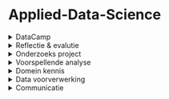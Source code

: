 # Applied-Data-Science

<!-- DataCamp-->
<details>
  <summary>DataCamp</summary>
    <ol>
   ![Schermafbeelding 2022-01-10 125202](https://user-images.githubusercontent.com/91059880/148808707-23a18cb0-5cdb-4d04-9198-a5274ee61d8f.png)
     </ol>
</details>

<!-- Reflectie & evalutie -->
<details>
  <summary>Reflectie & evalutie</summary>
  <ol>
  
  <!-- Eigen bijdrage -->
  <details>
  <summary>Eigen bijdrage</summary>
  <ol>
    
Aan het begin van Het project wilde ik, zoals gebruik was aan het begin van de projecten die zijn gevoerd tijdens mijn tijd aan de opleiding technische bedrijfskunde, een rolverdeling opzetten. Dit werd door de mede groepsgenoten niet noodzakelijk geacht. Doordat ik de eerste was die contact zocht met de probleemeigenaar, werd ik door de probleemeigenaar als aanspreekpunt gezien. Dus onbewust had ik de taak van communicatieleider in de groep en dit patroon zette zich ook door in het opzetten van vergaderingen en in het initiatief tonen met betrekking tot de communicatie naar andere partijen.<br /> 
Tijdens het project heb ik bijgedragen aan verschillende onderdelen zoals: presentaties maken, presenteren, het learning lab onderdeel samen met en teamgenoot opgezet en gepresenteerd, programmeren, aan het verslag werken en zoals eerder benoemd de communicatie naar de probleemeigenaar onderhouden.
Het grootste leerpunt voor mij als het gaat om mijn bijdrage aan het project is aan het eind van het project voorgevallen en is alsvolgt:<br />
    
Het overzicht verliezen<br />
    
Situatie:<br />
    
Ik had modellen gebouwd gebaseerd op een dataset die bestaat uit verschillende bij elkaar gevoegde dataframes. Vervolgens moest de code in een pijplijn geplaatst worden met zelf gemaakte functies. Iets waar ik minder goed in was.<br />
    
Taak:<br />
    
Als groepsgenoot van team Motoric had ik de taak om de stof die tijdens de minor Applied Data Science aan bod kwam tot mij te nemen en deze vervolgens te gebruiken om met ons gezamenlijk project een goed resultaat neer te zetten.<br />
    
Actie:<br />
    
Ik raakte in mijn hoofd de regie kwijt en dus ook in het project, waardoor mijn output onder de maat was. Ik nam een disfunctionele rol aan.<br />
    
Resultaat:<br />
    
Wat maakte dat ik niet tevreden ben met het uiteindelijke resultaat.<br />
    
Reflectie:<br />
    
Doordat ik geen overzicht meer had over de code, die ik als onderdeel van de groep wel moest hebben, blokkeerde ik. Er kwamen gedachten in mijn hoofd zoals: dit gaat nooit meer lukken, we hebben een slechte code, we redden het niet en we hadden het anders moeten doen. Door deze gedachten had ik het eigenlijk al opgegeven. Dit herken ik vaker in mijzelf dat wanneer ik in groepsverband  moet werken en het niet gaat zoals ik dat had gepland of had gewild, dat ik mij dan vaak van de groep en het gezamenlijk doel distantieer. In het vervolg moet ik mij openstellen en mij gevoel uitspreken in de groep. Dit kan door middel van een vertrouwenspersoon in de groep te vinden waar ik mijn gedachtes aan kan ventileren. Hierdoor wordt het makkelijker om met de groep te communiceren.<br /> 
(422 woorden)

</details>
    
  <!-- Leerdoelen -->
  <details>
  <summary>Leerdoelen</summary>
  <ol>

Om individuele ontwikkeling door te maken op het gebied van professionele vaardigheden in Applied Data Science had ik aan het begin van het project ontwikkeldoelen gesteld. Deze doelen hadden als onderwerp het verbeteren van mijn communicatieve vaardigheden en het op orde krijgen van mijn persoonlijke planning.<br />
Mijn communicatieve vaardigheden heb ik ontwikkeld tijdens besprekingen met de groep, begeleiders, opdrachtgevers en individuele gesprekken met groepsgenoten. Ook heb ik samen met iemand van het thuisfront gereflecteerd op het mailverkeer van en naar de opdrachtgever.<br />
Het verbeteren van mijn persoonlijke planning heb ik ontwikkeld door mijn agenda iedere schooldag bij te houden en deze vervolgens 1 maal per week te bespreken met iemand van het thuisfront. Tijdens deze besprekingen werd ook gereflecteerd op de week ervoor. Hoe ik deze had ervaren en wat ik anders had gedaan, zodat ik dit vervolgens kon toepassen in de planning voor aankomende week.<br />
    
Over het gehele project heb ik persoonlijke successen beleeft maar ook persoonlijke falen meegemaakt. Deze momenten van falen heb ik opgepakt als leermomenten en maakt mij sterkers in mijn professionele vaardigheden. In het volgende deel is een leermoment weergegeven uit mijn persoonlijke ontwikkeling tijdens het project uit.<br />
    
Situatie:<br />
Het was vrijdag en voor de week er na stond een presentatie gepland en we moesten een learning lab houden. Ik had voor beide verantwoordelijkheden genomen, waarvan ik eigenlijk al wist dat ik deze niet zou kunnen waarmaken.<br />
    
Taak:<br />
Als groepsgenoot van team Motoric had ik de taak om de stof die tijdens de minor Applied Data Science aan bod kwam tot mij te nemen en deze vervolgens te gebruiken om met ons gezamenlijk project een goed resultaat neer te zetten.<br />
    
Actie:<br />
Gefocust op het afmaken van mijn onderdeel van het learning lab en daarna meegeholpen aan de presentatie.<br />
    
Resultaat:<br />
Een goed voorbereid learning lab, een ondermaatse presentatie en teleurgestelde mensen in mijn persoonlijke omgeving<br />
    
Reflectie:<br />
Doordat ik verantwoordelijkheden aannam waarvan ik van te voren al wist dat dit niet goed zou uitkomen met mijn planning, heb ik mezelf en andere mensen teleurgesteld. Ik kwam mijn afspraken niet na en deed andere maar voor de helft. In het vervolg is het aan mij om werklast goed in te schatten en eerlijk te kijken of deze past binnen de al bestaande planning (de persoonlijke planning meegerekend). Dit kan in de toekomst beter door direct bij het verdelen van taken mijn agenda er bij te pakken en deze dan ook te bespreken met groepsgenoten. Waardoor groepsgenoten ook een inzicht krijgen in mijn planning. Want zolang je niks deelt kunnen ze ook nergens rekening mee houden.<br />
    
(427 woorden)

    
</details>
    
  <!-- Het project -->
  <details>
  <summary>Het project</summary>
  <ol>

 Voor de groepsevaluatie bespreek ik eerst een succes en een leerpunt van onze samenwerking en vervolgens geef ik reflecteer ik kort op het groepsproces door middel van de star methode.<br />
    
- Een succes tijdens onze samenwerking<br />
Het samenwerken tijdens de COVID-19 pandemie:<br /> 
Het is een groot compliment voor het team hoe wij hebben samengewerkt tijdens de pandemie en alle beperkingen die dit oplevert. Het team heeft iedere week geprobeerd om minimaal drie keer in de week op locatie te vergaderen om zo met elkaar samen te werken. Ook hadden wij iedere ochtend stand-up ingeroosterd waarbij de bevindingen van de dag er voor en de doelen voor de aankomende dagen werden besproken. <br />
    
- Een leerpunten tijdens onze samenwerking:<br />
Het verbinden van consequenties aan het niet nakomen van afspraken: <br />
Een leerpunt is voor het team om op een professionele manier harder te kunnen zijn naar elkaar. Het elkaar kunnen aanspreken op de verantwoordelijkheden die aangewezen afgesproken waren, ontbrak bij team Motoric gedurende het project. Dit resulteerde in het veelal te laat aanwezig zijn bij vergaderingen door het gehele team en het ontbreken van duidelijke deadlines. Hierdoor was de sfeer in de groep goed, maar ontbrak het op een gegeven moment aan resultaten.<br />
    Dit is in het vervolg te voorkomen door harde afspraken met elkaar te maken en wanneer iemand zich vervolgens niet aan die afspraken houdt, moet diegene hierop aangesproken worden. Ook kunnen deze thema’s vervolgens besproken worden bij de dagelijkse stand-up.<br />
    
De situatie die ik wil uitlichten heeft betrekking op het leerpunt tijdens onze samenwerking en is als volgt:<br />
    
Situatie:<br />
Het team was verdeeld in een groep die verantwoordelijkheid nam voor de paper en een deel voor de code. De paper was klaar tot de resultaten. De code was niet klaar. De groep van de paper stond stil.<br />
    
Taak:<br />
Ik was verantwoordelijk voor de paper<br />
    
Actie:<br />
Ik toonde begrip dat de code nog niet af was want ik begreep het zelf niet, dus ik kon er ook niks over inbrengen.<br />
    
Resultaat:<br />
De code was 3 weken te laat af, de code was minimaal en de paper moest gehaast geschreven worden. Wat vervolgens weer resulteert in een niet optimaal resultaat.
Vanaf het begin van het project duidelijke deadlines stellen en elkaar hier aan houden. Ook kan in het vervolg (sneller) beroep gedaan worden op de docenten wanneer iets niet duidelijk is. Deze gaven namelijk al in het begin van het project aan open te staan om ons te helpen en niet alleen om ons te beoordelen.<br />
    
(414 woorden)

    
</details>
    
  </ol>
</details>

<!-- Onderzoeks project -->
<details>
  <summary>Onderzoeks project</summary>
  <ol>
    
  <!-- Taak omschrijving -->
  <details>
  <summary>Taak omschrijving</summary>
  <ol>
   Gebleken is dat bijna de helft van alle kinderen te weinig beweegt. Ook gaan kinderen minder vaak met de fiets naar school, blijven ze vaker binnen en zitten ze veel uren per dag. Hierdoor zijn de motorische vaardigheden van sommige kinderen verslechterd. Deze ontwikkeling is zorgwekkend vanwege de fysieke, emotionele, sociale en persoonlijke waarde van sport en bewegen voor kinderen. Daarom is het belangrijk dat kinderen al op jonge leeftijd lichamelijk actief zijn. Zo ervaren ze meer plezier tijdens het sporten.<br />
De basis voor deze elementen wordt gelegd door de kinderen van vier tot zes jaar. Het is daarom belangrijk om motorische achterstanden al op jonge leeftijd te ontdekken. Het is echter nog niet duidelijk welke kinderen het grootste risico lopen om een motorische achterstand te krijgen of te ontwikkelen, en welke kenmerken de grootste impact hebben op de motorische vaardigheidsontwikkeling. Dit leidt tot de onderzoeksvraag van dit rapport als volgt:<br />
- Hoe kan data science worden gebruikt om te voorspellen of een kind een jaar later kans heeft om een motorische achterstand te ontwikkelen? <br />  
De hoofdvraag bestaad uit de volgende deelvragen:<br /> 
-	Welke biologische en socio-demografische variabelen hebben invloed op de motorische ontwikkeling van kinderen?<br />
-	Welk voorspellend model heeft het laagste percentage fout-negatieven?<br />     
-	Welke biologische en socio-demografische kenmerken hebben de grootste invloed op het model?<br />  
-	Welke kenmerken hebben de kinderen met een motorische achterstand gemeen?<br /> 
    
  </ol>
</details>
    
  <!-- Evaluatie & Conclusie -->
  <details>
  <summary>Evaluatie & Conclusie</summary>
  
Om onze hoofdvraag te beantwoorden, moeten we eerst onze deelvragen beantwoorden.<br />
Voor onze eerste deelvraag kon worden geconcludeerd dat niet alle gegevens die we ontvingen bruikbaar waren. We ontdekten bijvoorbeeld dat voor ons model de waargenomen motorische competentie niet zo nuttig was als we aanvankelijk hadden gedacht. De gegevens uit de vragenlijst uit T0-gegevens waren niet volledig genoeg om bruikbaar te zijn. Dit liet niet veel gegevens over om op te trainen, wat zou kunnen verklaren waarom onze modellen overbemeten zijn.<br />
    
Tijdens het onderzoek stuitten we op gegevens van het Centraal Bureau voor de Statistiek, maar we konden deze niet samenvoegen met onze t0-gegevens omdat de CBS-gegevens te complex waren. Voor toekomstig werk kan het nuttig zijn om gegevens van het Centraal Bureau voor de Statistiek te onderzoeken.<br />
Onze resultaten laten duidelijk zien dat het gebruik van een binaire classificatie het beste werkt voor ons onderzoek, omdat we alleen proberen te voorspellen of een kind motorische competentie zal missen, de verschillende categorieën doen er niet zoveel toe.<br />
    
Hoewel onderzoek suggereert om een Random Forest-model te gebruiken (Gokten en Uyulan, 2021) kwamen we na het uitvoeren en evalueren van verschillende modellen tot de conclusie dat het Random Forest niet geschikt is voor ons onderzoek en daarom moet worden verwijderd. In tabel (binaire classificatie) wordt afgebeeld dat het k-nearest-neighbours-model het beste presteerde voor ons onderzoek. De Bagging Classifier heeft het laagste percentage fout-negatieven, maar dit model past slechter dan kNN (zoals afgebeeld in de binaire classificatie van de tabel), dus hebben we besloten om het kNN-model te gebruiken om dit te voorkomen.<br />
    
Een mogelijke reden voor overfitting kan ook zijn dat we t0-gegevens hebben gebruikt voor het voorspellen van de MQ-categorie van t1, omdat de leercurve voor motorische vaardigheden op een bepaald moment steiler zal worden voor kinderen met goede motorische vaardigheden, terwijl deze zal afvlakken voor kinderen met slechte motorische vaardigheden ( Haga, 2009).<br />
Om de toekomstige motorische competentie van kinderen correct te kunnen voorspellen, zou er mogelijk meer variantie moeten zijn in de gegevens van de kinderen met lage motorische vaardigheden. Een jaar kan ook niet lang genoeg zijn om een ​​goede trend van de score per kind te krijgen. Een soortgelijk onderzoek toonde aan dat er een significant verschil is na 32 maanden (Haga, 2009).
We ontdekten in onze resultaten dat er geen gemeenschappelijke kenmerken zijn in onze dataset. Dit kan zijn omdat waargenomen motorische competentie geen invloed heeft op motorische vaardigheden. Ook omdat kinderen onder de acht jaar geen goed zelfbeeld hebben van hun vaardigheden (Morano, 2020). <br />
    
</details>
   
 <!-- Planning -->
  <details>
  <summary>Planning</summary>
  <ol>

 ![](Images/Gannt.png)
 
</details>
    
  </ol>
</details>

<!-- Voorspellende analyse -->
<details>
  <summary>Voorspellende analyse</summary>
  <ol>

  <!-- Model selecteren -->
  <details>
  <summary>Model selecteren</summary>
  <ol>

In machine learning, there are thousands of different prediction models. To make the right choice for the research between these models, it must first be clear what must be predicted. In order to predict a continuous target, a regression model is needed (Minaie, 2021). But for predicting a discrete target, a classification model should be used (Minaie, 2021).<br />
Because the Start(V)aardig research is aiming to predict whether someone has motoric skills, it is referred to as a classification model. Because a child is either classified as motor impaired or not. Phyton offers many options regarding classification models. The best-known classification models in the scikit-learn library were used for this research.
The basic classification models are (Minaie, 2021):<br />
    
Logistic Regression (LogReg):<br /> 
This classification model is used when there is a multiple classification purpose. This model is more suitable for linear cases when this model is compared to the KNN.<br />
    
KNN (or K-Nearest Neighbors):<br />
In general, this classification model is considered less efficient than a LogReg model and is used with non-linear solutions. As the name gives away, this model bases the classifications on the number of closest points (neighbours).<br />
    
The advanced classification models are (Minaie, 2021):<br />

Decision trees:<br /> 
are non-parametric supervised learning, which means that it is possible for these models to deal with outliers. However, these models quickly overfit to the training dataset, so it must be taken care to avoid this. Decisions trees also form the basis of better models such as:<br />
- Bagging models:<br /> 
These models fit the base classifier to arbitrary subsets of the original dataset and then aggregate them to get a definitive prediction. This can be done by voting or by means of the average.<br />
- RandomForest (Dmitrievsky, 2018):<br /> 
It can be said that a RandomForest is a special form of bagging. A RandomForest consists of a plurality of decision trees. Each tree is a simple model that has branches, nodes, and leaves. The nodes have the information on which the objective function depends. Then the value of the objective function moves to the leaves through the branches. Depending on certain conditions, the objective variables are given a certain classification.<br />
- GradientBoosting:<br />
In Boosting models, the trees with the highest accuracy score are drawn ahead. The trees with a lower accuracy score are weighted less heavily, so they have less impact on the final prediction.<br />

    
</details>
    
  <!-- Model configureren -->
  <details>
  <summary>Model configureren</summary>
  <ol>
Hier evalueer ik het proces
</details>
    
  <!-- Model trainen -->
  <details>
  <summary>Model trainen</summary>
  <ol>
Hier evalueer ik het proces
</details>
    
  <!-- Model evalueren -->
  <details>
  <summary>Model evalueren</summary>
  <ol>
Hier evalueer ik het proces
</details>
    
  <!-- Model visualiseren -->
  <details>
  <summary>Model visualiseren</summary>
  <ol>
Hier evalueer ik het proces
</details>
    
  </ol>
</details>

<!-- Domein kennis -->
<details>
  <summary>Domein kennis</summary>
  <ol>
   
  <!-- Introductie in het vakgebied -->
  <details>
  <summary>Introductie in het vakgebied</summary>
  <ol>
Hier evalueer ik het proces
</details>
   
  <!-- Literatuur onderzoek -->
  <details>
  <summary>Literatuur onderzoek</summary>
  <ol>
Hier evalueer ik het proces
</details>
   
  <!-- Uitleg van termen, jargon en definities -->
  <details>
  <summary>Uitleg van termen, jargon en definities</summary>
  <ol>
Hier evalueer ik het proces
</details>
    
  </ol>
</details>

<!-- Data voorverwerking -->
<details>
  <summary>Data voorverwerking</summary>
  <ol>

  <!-- Data verkenning -->
  <details>
  <summary>Data verkenning</summary>
  <ol>
Hier evalueer ik het proces
</details>
    
  <!-- Data schoonmaken -->
  <details>
  <summary>Data schoonmaken</summary>
  <ol>
Hier evalueer ik het proces
</details>
    
  <!-- Data voorbereiding -->
  <details>
  <summary>Data voorbereiding</summary>
  <ol>
Hier evalueer ik het proces
</details>
    
  <!-- Data uitleg -->
  <details>
  <summary>Data uitleg</summary>
  <ol>
Hier evalueer ik het proces
</details>
    
  <!-- Data visualisatie -->
  <details>
  <summary>Data visualisatie</summary>
  <ol>
Hier evalueer ik het proces
</details>
    

  </ol>
</details>

<!-- Communicatie -->
<details>
  <summary>Communicatie</summary>
  <ol>
    
  <!-- Presentaties -->
  <details>
  <summary>presentatie</summary>
  <ol>
Hier evalueer ik het proces
</details>
    
  <!-- Paper schrijven-->
  <details>
  <summary>Paper schrijven</summary>
  <ol>
Hier evalueer ik het proces
</details>
    
   
  </ol>
</details>
